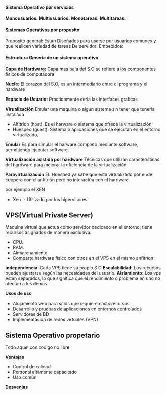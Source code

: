 #### Sistema Operativo por servicios

**Monousuarios:**
**Multiusuarios:**
**Monotareas:**
**Multitareas:**


#### Sistemas Operativos por proposito
Proposito general: Estan Diseñados para usarse por usuarios comunes y que realicen variedad de tareas
De servidor:
Embebidos:

#### Estructura Generia de un sistema operativo

**Capa de Hardware:** Capa mas baja del S.O se refiere a los componentes fisicos de computadora

**Nucle:** El corazon del S.O, es un intermediario entre el programa y el hardware 

**Espacio de Usuario:** Practicamente seria las interfaces graficas 

**Virualización**
Emular una maquina o algun sistema sin tener que tenerla instalada
- Alfitrion (host): Es el harware o sistema que ofrece la virtualización
- Huesped (guest): Sistema o aplicaciones que se ejecutan en el entorno virtualizado. 

**Emular**
Es para simular el harware completo mediante software, permitiendo ejecutar software.

**Virtualización asistida por hardware**
Técnicas que utilizan características del hardware para mejorar la eficiencia de la virtualización

**Paravirtualización**
EL Huesped ya sabe que esta virtualizado por ende coopera con el anfitrión pero no interactúa con el hardware. 

por ejemplo el XEN
- Xen .- Utilizado por los hipervisores 


## VPS(Virtual Private Server)
Maquina virtual que actua como servidor dedicado en el entorno, tiene recursos asignados de manera exclusiva.
- CPU.
- RAM.
- Almacenamiento. 
- Comparte hardware fisico con otros en el VPS en el mismo anfitrion.
 
**Independencia:** Cada VPS tiene su propio S.O
**Escalabilidad:** Los recursos pueden ajustarse según las necesidades del usuario.
**Aislamiento:** Los vps estan separados, lo que significa que el rendimiento o problema en uno no afectan a los demas.

**Usos de uso**
- Alojamiento web para sitios que requieren más recursos
- Desarrollo y pruebas de aplicaciones en entornos controlados
- Servidores de BD
- Implementación de redes virtuales (VPN)

## Sistema Operativo propetario 
Todo aquel con codigo no libre

**Ventajas**
- Control de calidad
- Personal altamente capacitado
- Uso común  

**Desvenjas**
